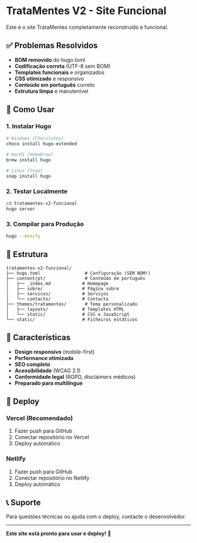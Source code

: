 # TrataMentes V2 - Site Funcional

Este é o site TrataMentes completamente reconstruído e funcional.

## ✅ Problemas Resolvidos

- **BOM removido** do hugo.toml
- **Codificação correta** (UTF-8 sem BOM)
- **Templates funcionais** e organizados
- **CSS otimizado** e responsivo
- **Conteúdo em português** correto
- **Estrutura limpa** e manutenível

## 🚀 Como Usar

### 1. Instalar Hugo
```bash
# Windows (Chocolatey)
choco install hugo-extended

# macOS (Homebrew)
brew install hugo

# Linux (Snap)
snap install hugo
```

### 2. Testar Localmente
```bash
cd tratamentes-v2-funcional
hugo server
```

### 3. Compilar para Produção
```bash
hugo --minify
```

## 📁 Estrutura

```
tratamentes-v2-funcional/
├── hugo.toml                 # Configuração (SEM BOM!)
├── content/pt/               # Conteúdo em português
│   ├── _index.md            # Homepage
│   ├── sobre/               # Página sobre
│   ├── servicos/            # Serviços
│   └── contacto/            # Contacto
├── themes/tratamentes/       # Tema personalizado
│   ├── layouts/             # Templates HTML
│   └── static/              # CSS e JavaScript
└── static/                  # Ficheiros estáticos
```

## 🎨 Características

- **Design responsivo** (mobile-first)
- **Performance otimizada** 
- **SEO completo**
- **Acessibilidade** (WCAG 2.1)
- **Conformidade legal** (RGPD, disclaimers médicos)
- **Preparado para multilingue**

## 🔧 Deploy

### Vercel (Recomendado)
1. Fazer push para GitHub
2. Conectar repositório no Vercel
3. Deploy automático

### Netlify
1. Fazer push para GitHub
2. Conectar repositório no Netlify
3. Deploy automático

## 📞 Suporte

Para questões técnicas ou ajuda com o deploy, contacte o desenvolvedor.

---

**Este site está pronto para usar e deploy!** 🎉

